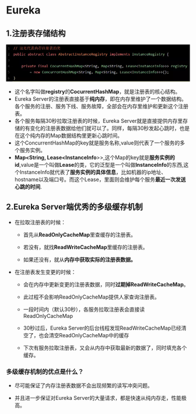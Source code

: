 # **Eureka**

## 1.**注册表存储结构**

![Eureka001](/images/Eureka001.webp)

- 这个名字叫做**registry**的**CocurrentHashMap**，就是注册表的核心结构。
- Eureka Server的注册表直接基于**纯内存**，即在内存里维护了一个数据结构。各个服务的注册、服务下线、服务故障，全部会在内存里维护和更新这个注册表。
- 各个服务每隔30秒拉取注册表的时候，Eureka Server就是直接提供内存里存储的有变化的注册表数据给他们就可以了。同样，每隔30秒发起心跳时，也是在这个纯内存的Map数据结构里更新心跳时间。
- 这个ConcurrentHashMap的key就是服务名称,value则代表了一个服务的多个服务实例。
- **Map<String, Lease<InstanceInfo**>>,这个Map的key就是**服务实例的id**,value是一个叫做**Lease**的类，它的泛型是一个叫做**InstanceInfo**的东西,这个InstanceInfo就代表了**服务实例的具体信息**，比如机器的ip地址、hostname以及端口号。而这个Lease，里面则会维护每个服务**最近一次发送心跳的时间**.

## 2.**Eureka Server端优秀的多级缓存机制**

- 在拉取注册表的时候：

  - 首先从**ReadOnlyCacheMap**里查缓存的注册表。

  - 若没有，就找**ReadWriteCacheMap**里缓存的注册表。

  - 如果还没有，就从**内存中获取实际的注册表数据。**

- 在注册表发生变更的时候：

  - 会在内存中更新变更的注册表数据，同时**过期掉ReadWriteCacheMap**。

  - 此过程不会影响ReadOnlyCacheMap提供人家查询注册表。

  - 一段时间内（默认30秒），各服务拉取注册表会直接读ReadOnlyCacheMap

  - 30秒过后，Eureka Server的后台线程发现ReadWriteCacheMap已经清空了，也会清空ReadOnlyCacheMap中的缓存

  - 下次有服务拉取注册表，又会从内存中获取最新的数据了，同时填充各个缓存。

### **多级缓存机制的优点是什么？**

- 尽可能保证了内存注册表数据不会出现频繁的读写冲突问题。

- 并且进一步保证对Eureka Server的大量请求，都是快速从纯内存走，性能极高。

